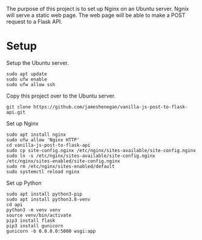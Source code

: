 The purpose of this project is to set up Nginx on an Ubuntu server. Ngnix will serve a static web page. The web page will be able to make a POST request to a Flask API.

# Setup

Setup the Ubuntu server.

```
sudo apt update
sudo ufw enable
sudo ufw allow ssh

```

Copy this project over to the Ubuntu server.

```
git clone https://github.com/jameshenegan/vanilla-js-post-to-flask-api.git
```

Set up Nginx

```
sudo apt install nginx
sudo ufw allow 'Nginx HTTP'
cd vanilla-js-post-to-flask-api
sudo cp site-config.nginx /etc/nginx/sites-available/site-config.nginx
sudo ln -s /etc/nginx/sites-available/site-config.nginx /etc/nginx/sites-enabled/site-config.nginx
sudo rm /etc/nginx/sites-enabled/default
sudo systemctl reload nginx
```

Set up Python

```
sudo apt install python3-pip
sudo apt install python3.8-venv
cd api
python3 -m venv venv
source venv/bin/activate
pip3 install flask
pip3 install gunicorn
gunicorn -b 0.0.0.0:5000 wsgi:app
```
